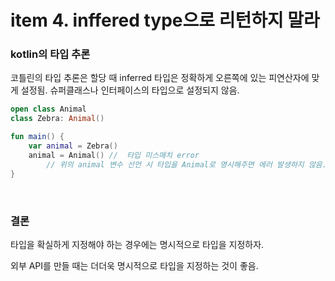 # item 4. inffered type으로 리턴하지 말라

### kotlin의 타입 추론

코틀린의 타입 추론은 할당 때 inferred 타입은 정확하게 오른쪽에 있는 피연산자에 맞게 설정됨. 슈퍼클래스나 인터페이스의 타입으로 설정되지 않음. 

```kotlin
open class Animal
class Zebra: Animal()

fun main() {
    var animal = Zebra()
    animal = Animal() //  타입 미스매치 error 
		// 위의 animal 변수 선언 시 타입을 Animal로 명시해주면 에러 발생하지 않음. 
}
```

<br/>

### 결론

타입을 확실하게 지정해야 하는 경우에는 명시적으로 타입을 지정하자.

외부 API를 만들 때는 더더욱 명시적으로 타입을 지정하는 것이 좋음.

